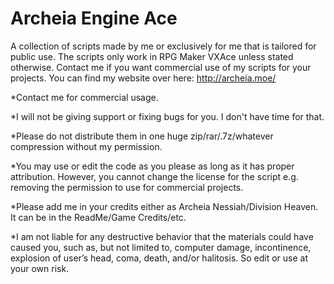 Archeia Engine Ace
===

A collection of scripts made by me or exclusively for me that is tailored for public use. The scripts only work in RPG Maker VXAce unless stated otherwise. Contact me if you want commercial use of my scripts for your projects. You can find my website over here: http://archeia.moe/

*Contact me for commercial usage.

*I will not be giving support or fixing bugs for you. I don't have time for that.

*Please do not distribute them in one huge zip/rar/.7z/whatever compression without my permission.

*You may use or edit the code as you please as long as it has proper attribution. However, you cannot change the license for the script e.g. removing the permission to use for commercial projects.

*Please add me in your credits either as Archeia Nessiah/Division Heaven. It can be in the ReadMe/Game Credits/etc. 

*I am not liable for any destructive behavior that the materials could have caused you, such as, but not limited to, computer damage, incontinence, explosion of user’s head, coma, death, and/or halitosis. So edit or use at your own risk.
